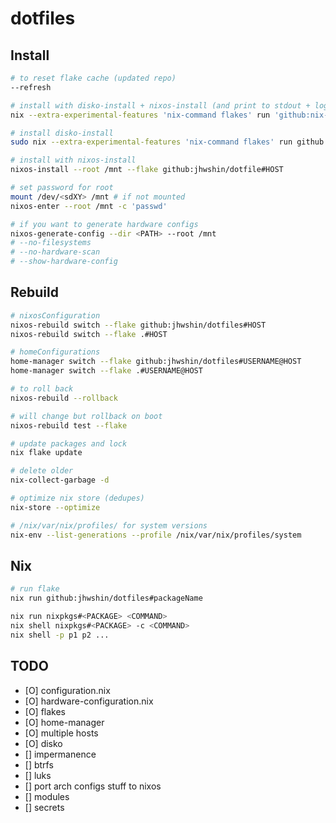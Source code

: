 # dotfiles


## Install

```bash
# to reset flake cache (updated repo)
--refresh

# install with disko-install + nixos-install (and print to stdout + log.txt)
nix --extra-experimental-features 'nix-command flakes' run 'github:nix-community/disko#disko-install' -- --write-efi-boot-entries --flake 'github:jhwshin/dotfiles#HOST' --disk main '/dev/<sdX>' 2>&1 | tee log.txt

# install disko-install
sudo nix --extra-experimental-features 'nix-command flakes' run github:nix-community/disko -- --mode disko --flake github:jhwshin/dotfiles#khas

# install with nixos-install
nixos-install --root /mnt --flake github:jhwshin/dotfile#HOST

# set password for root
mount /dev/<sdXY> /mnt # if not mounted
nixos-enter --root /mnt -c 'passwd'

# if you want to generate hardware configs
nixos-generate-config --dir <PATH> --root /mnt
# --no-filesystems
# --no-hardware-scan
# --show-hardware-config
```

## Rebuild

```bash
# nixosConfiguration
nixos-rebuild switch --flake github:jhwshin/dotfiles#HOST
nixos-rebuild switch --flake .#HOST

# homeConfigurations
home-manager switch --flake github:jhwshin/dotfiles#USERNAME@HOST
home-manager switch --flake .#USERNAME@HOST

# to roll back
nixos-rebuild --rollback

# will change but rollback on boot
nixos-rebuild test --flake 

# update packages and lock
nix flake update

# delete older
nix-collect-garbage -d

# optimize nix store (dedupes)
nix-store --optimize

# /nix/var/nix/profiles/ for system versions
nix-env --list-generations --profile /nix/var/nix/profiles/system
```

## Nix

```bash
# run flake
nix run github:jhwshin/dotfiles#packageName

nix run nixpkgs#<PACKAGE> <COMMAND>
nix shell nixpkgs#<PACKAGE> -c <COMMAND>
nix shell -p p1 p2 ...
```

## TODO

- [O] configuration.nix
- [O] hardware-configuration.nix
- [O] flakes
- [O] home-manager
- [O] multiple hosts
- [O] disko
- [] impermanence
- [] btrfs
- [] luks
- [] port arch configs stuff to nixos
- [] modules
- [] secrets